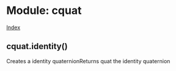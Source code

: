 Module: cquat
===========

[Index](index.md)


cquat.identity()
-----------

Creates a identity quaternionReturns quat the identity quaternion


